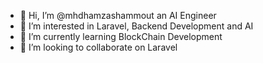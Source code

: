 - 👋 Hi, I’m @mhdhamzashammout an AI Engineer
- 👀 I’m interested in Laravel, Backend Development and AI
- 🌱 I’m currently learning BlockChain Development
- 💞️ I’m looking to collaborate on Laravel
